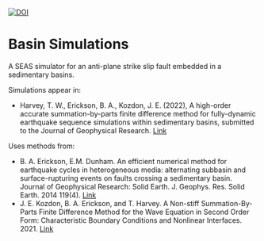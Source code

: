 [![DOI](https://zenodo.org/badge/407634672.svg)](https://zenodo.org/badge/latestdoi/407634672)
# Basin Simulations

A SEAS simulator for an anti-plane strike slip fault embedded in a sedimentary basins.

Simulations appear in:
- Harvey, T. W., Erickson, B. A., Kozdon, J. E. (2022), A high-order accurate summation-by-parts finite difference method for fully-dynamic earthquake sequence simulations within sedimentary basins, submitted to the Journal of Geophysical Research. [Link](https://eartharxiv.org/repository/view/3505/)

Uses methods from:
- B. A. Erickson, E.M. Dunham. An efficient numerical method for earthquake cycles in heterogeneous media: alternating subbasin and surface-rupturing events on faults crossing a sedimentary basin. Journal of Geophysical Research: Solid Earth. J. Geophys. Res. Solid Earth. 2014 119(4). [Link](https://ix.cs.uoregon.edu/~bae/resources/Erickson_Dunham_jgrb50593.pdf)
- J. E. Kozdon, B. A. Erickson, and T. Harvey. A Non-stiff Summation-By-Parts Finite Difference Method for the Wave Equation in Second Order Form: Characteristic Boundary Conditions and Nonlinear Interfaces. 2021. [Link](https://arxiv.org/pdf/2106.00706.pdf)

